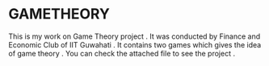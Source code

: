 # GAMETHEORY

This is my work on Game Theory project . It was conducted by Finance and Economic Club of IIT Guwahati . It contains two games which gives the idea of game theory . You can check the attached file to see the project .
